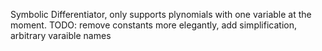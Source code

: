 Symbolic Differentiator, only supports plynomials with one variable at the moment.
TODO: remove constants more elegantly, add simplification, arbitrary varaible names